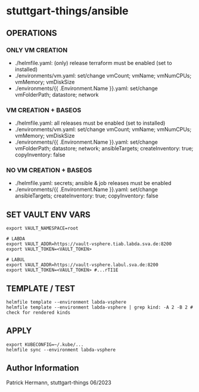 # stuttgart-things/ansible

## OPERATIONS

### ONLY VM CREATION

* ./helmfile.yaml: (only) release terraform must be enabled (set to installed)
* ./environments/vm.yaml: set/change vmCount; vmName; vmNumCPUs; vmMemory; vmDiskSize
* ./environments/{{ .Environment.Name }}.yaml: set/change vmFolderPath; datastore; network

### VM CREATION + BASEOS

* ./helmfile.yaml: all releases must be enabled (set to installed)
* ./environments/vm.yaml: set/change vmCount; vmName; vmNumCPUs; vmMemory; vmDiskSize
* ./environments/{{ .Environment.Name }}.yaml: set/change vmFolderPath; datastore; network; ansibleTargets; createInventory: true; copyInventory: false

### NO VM CREATION + BASEOS

* ./helmfile.yaml: secrets; ansible & job releases must be enabled
* ./environments/{{ .Environment.Name }}.yaml: set/change ansibleTargets; createInventory: true; copyInventory: false

## SET VAULT ENV VARS
```
export VAULT_NAMESPACE=root

# LABDA
export VAULT_ADDR=https://vault-vsphere.tiab.labda.sva.de:8200
export VAULT_TOKEN=<VAULT_TOKEN>

# LABUL
export VAULT_ADDR=https://vault-vsphere.labul.sva.de:8200
export VAULT_TOKEN=<VAULT_TOKEN> #...rTI1E
```

## TEMPLATE / TEST
```
helmfile template --environment labda-vsphere
helmfile template --environment labda-vsphere | grep kind: -A 2 -B 2 # check for rendered kinds
```

## APPLY
```
export KUBECONFIG=~/.kube/...
helmfile sync --environment labda-vsphere
```

Author Information
------------------
Patrick Hermann, stuttgart-things 06/2023